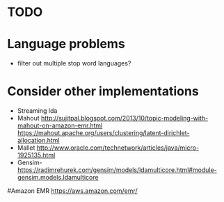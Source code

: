 # TODO

# Language problems
* filter out multiple stop word languages?

# Consider other implementations
* Streaming lda
* Mahout
    http://sujitpal.blogspot.com/2013/10/topic-modeling-with-mahout-on-amazon-emr.html
    https://mahout.apache.org/users/clustering/latent-dirichlet-allocation.html
* Mallet
    http://www.oracle.com/technetwork/articles/java/micro-1925135.html
* Gensim-https://radimrehurek.com/gensim/models/ldamulticore.html#module-gensim.models.ldamulticore

#Amazon EMR
https://aws.amazon.com/emr/
